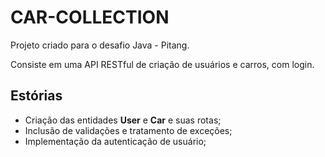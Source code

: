 # CAR-COLLECTION
Projeto criado para o desafio Java - Pitang.

Consiste em uma API RESTful de criação de usuários e carros, com login.

## Estórias

* Criação das entidades **User** e **Car** e suas rotas;
* Inclusão de validações e tratamento de exceções;
* Implementação da autenticação de usuário;